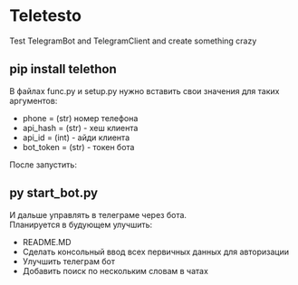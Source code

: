 # Teletesto
Test TelegramBot and TelegramClient and create something crazy

## pip install telethon 

В файлах func.py и setup.py нужно вставить свои значения для таких аргументов:  
* phone = (str) номер телефона  
* api_hash = (str) - хеш клиента   
* api_id =  (int) - айди клиента   
* bot_token = (str) - токен бота  

После запустить:
## py start_bot.py  

И дальше управлять в телеграме через бота.  
Планируется в будующем улучшить:  
  * README.MD
  * Сделать консольный ввод всех первичных данных для авторизации
  * Улучшить телеграм бот
  * Добавить поиск по нескольким словам в чатах
  
  


